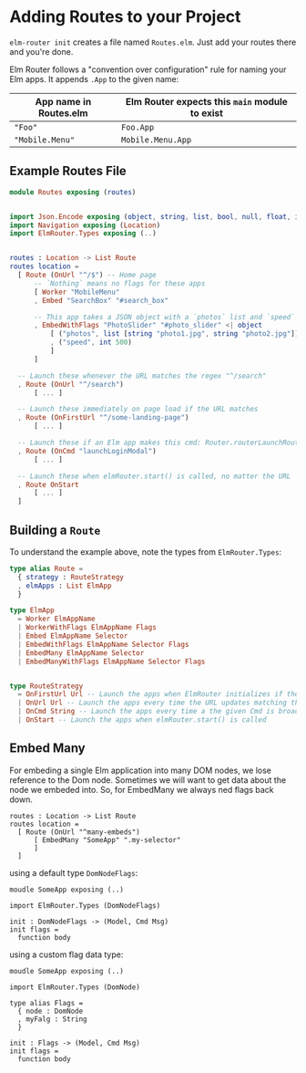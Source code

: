# Adding Routes to your Project

`elm-router init` creates a file named `Routes.elm`. Just add your routes there and you're done.

Elm Router follows a "convention over configuration" rule for naming your Elm apps. It appends `.App` to the given name:

| App name in Routes.elm | Elm Router expects this `main` module to exist |
|------------------------|------------------------------------------------|
| `"Foo"`                | `Foo.App`                                      |
| `"Mobile.Menu"`        |  `Mobile.Menu.App`                             |

## Example Routes File

```elm
module Routes exposing (routes)


import Json.Encode exposing (object, string, list, bool, null, float, int)
import Navigation exposing (Location)
import ElmRouter.Types exposing (..)


routes : Location -> List Route
routes location =
  [ Route (OnUrl "^/$") -- Home page
      -- `Nothing` means no flags for these apps
      [ Worker "MobileMenu"
      , Embed "SearchBox" "#search_box"

      -- This app takes a JSON object with a `photos` list and `speed` int as flags
      , EmbedWithFlags "PhotoSlider" "#photo_slider" <| object
          [ ("photos", list [string "photo1.jpg", string "photo2.jpg"])
          , ("speed", int 500)
          ]
      ]

  -- Launch these whenever the URL matches the regex "^/search"
  , Route (OnUrl "^/search")
      [ ... ]

  -- Launch these immediately on page load if the URL matches
  , Route (OnFirstUrl "^/some-landing-page")
      [ ... ]

  -- Launch these if an Elm app makes this cmd: Router.routerLaunchRoute "launchLoginModal"
  , Route (OnCmd "launchLoginModal")
      [ ... ]

  -- Launch these when elmRouter.start() is called, no matter the URL
  , Route OnStart
      [ ... ]
  ]
```

## Building a `Route`

To understand the example above, note the types from `ElmRouter.Types`:

```elm
type alias Route =
  { strategy : RouteStrategy
  , elmApps : List ElmApp
  }

type ElmApp
  = Worker ElmAppName
  | WorkerWithFlags ElmAppName Flags
  | Embed ElmAppName Selector
  | EmbedWithFlags ElmAppName Selector Flags
  | EmbedMany ElmAppName Selector
  | EmbedManyWithFlags ElmAppName Selector Flags


type RouteStrategy
  = OnFirstUrl Url -- Launch the apps when ElmRouter initializes if the URL matches the Url regex
  | OnUrl Url -- Launch the apps every time the URL updates matching the Url regex
  | OnCmd String -- Launch the apps every time a the given Cmd is broadcast
  | OnStart -- Launch the apps when elmRouter.start() is called
```

## Embed Many

For embeding a single Elm application into many DOM nodes, we lose reference to the Dom node. Sometimes we will want to get
data about the node we embeded into. So, for EmbedMany we always ned flags back down.

```
routes : Location -> List Route
routes location =
  [ Route (OnUrl "^many-embeds")
      [ EmbedMany "SomeApp" ".my-selector"
      ]
  ]
```

using a default type `DomNodeFlags`:

```
moudle SomeApp exposing (..)

import ElmRouter.Types (DomNodeFlags)

init : DomNodeFlags -> (Model, Cmd Msg)
init flags =
  function body

```


using a custom flag data type:

```
moudle SomeApp exposing (..)

import ElmRouter.Types (DomNode)

type alias Flags =
  { node : DomNode
  , myFalg : String
  }

init : Flags -> (Model, Cmd Msg)
init flags =
  function body

```
